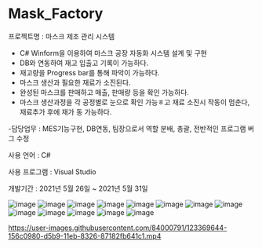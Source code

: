 # Mask_Factory

프로젝트명 : 마스크 제조 관리 시스템

- C# Winform을 이용하여 마스크 공장 자동화 시스템 설계 및 구현
- DB와 연동하여 재고 입출고 기록이 가능하다.
- 재고량을 Progress bar를 통해 파악이 가능하다.
- 마스크 생산과 필요한 재료가 소진된다.
- 완성된 마스크를 판매하고 매출, 판매량 등을 확인 가능하다.
- 마스크 생산과정을 각 공정별로 눈으로 확인 가능ㅎ고 재료 소진시 작동이 멈춘다, 재료추가 후에 재가 
  동 가능하다. 

-담당업무 : MES기능구현, DB연동, 팀장으로서 역할 분배, 총괄, 전반적인 프로그램 버그 수정

사용 언어 : C#

사용 프로그램 : Visual Studio

개발기간 : 2021년 5월 26일 ~ 2021년 5월 31일

![image](https://user-images.githubusercontent.com/84000791/123369438-b9a18080-d5b8-11eb-92fc-9e3c0f869665.png)
![image](https://user-images.githubusercontent.com/84000791/123369486-caea8d00-d5b8-11eb-8eda-f28a84c22348.png)
![image](https://user-images.githubusercontent.com/84000791/123369495-cfaf4100-d5b8-11eb-8575-176f80b0ed48.png)
![image](https://user-images.githubusercontent.com/84000791/123369505-d2aa3180-d5b8-11eb-8278-462b5f324b7c.png)
![image](https://user-images.githubusercontent.com/84000791/123369511-d6d64f00-d5b8-11eb-864d-ae391f3c2718.png)
![image](https://user-images.githubusercontent.com/84000791/123369520-de95f380-d5b8-11eb-93cd-e4f2bafdf5c4.png)
![image](https://user-images.githubusercontent.com/84000791/123369529-e3f33e00-d5b8-11eb-9039-4b060f948af3.png)
![image](https://user-images.githubusercontent.com/84000791/123369547-e9508880-d5b8-11eb-825f-83b1bc114522.png)
![image](https://user-images.githubusercontent.com/84000791/123369557-ed7ca600-d5b8-11eb-9492-dda567a28205.png)
![image](https://user-images.githubusercontent.com/84000791/123369569-f2415a00-d5b8-11eb-89c8-8323f9ceb638.png)
![image](https://user-images.githubusercontent.com/84000791/123369582-f66d7780-d5b8-11eb-99c6-a52fd24cd5fe.png)
![image](https://user-images.githubusercontent.com/84000791/123369599-fec5b280-d5b8-11eb-9198-5a09a9706fdc.png)
![image](https://user-images.githubusercontent.com/84000791/123369608-0422fd00-d5b9-11eb-945d-8bbb7e865a7f.png)


https://user-images.githubusercontent.com/84000791/123369644-156c0980-d5b9-11eb-8326-87182fb641c1.mp4



